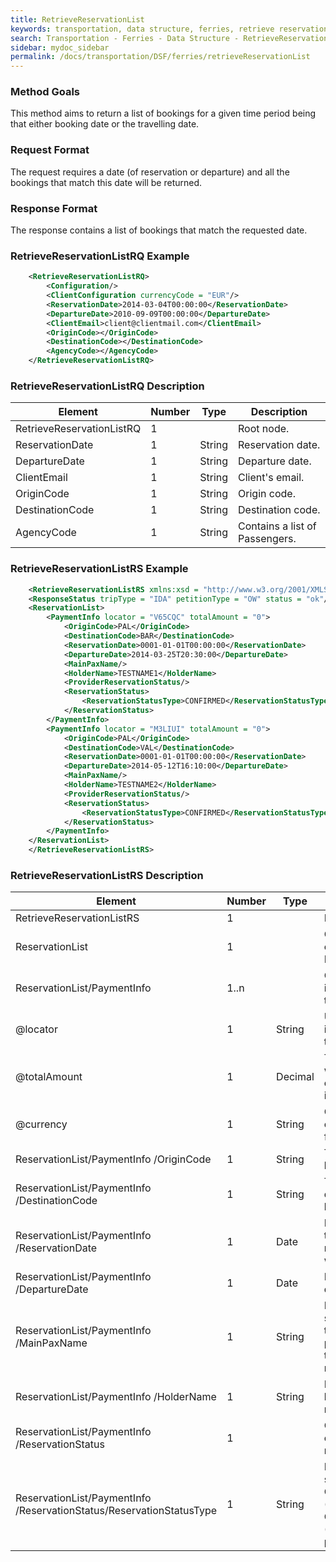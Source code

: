 ```yaml
---
title: RetrieveReservationList
keywords: transportation, data structure, ferries, retrieve reservation list
search: Transportation - Ferries - Data Structure - RetrieveReservationList
sidebar: mydoc_sidebar
permalink: /docs/transportation/DSF/ferries/retrieveReservationList
---
```




### Method Goals


This method aims to return a list of bookings for a given time period
being that either booking date or the travelling date.



### Request Format


The request requires a date (of reservation or departure) and all the
bookings that match this date will be returned.



### Response Format


The response contains a list of bookings that match the requested date.

### RetrieveReservationListRQ Example


~~~xml
    <RetrieveReservationListRQ>
        <Configuration/>
        <ClientConfiguration currencyCode = "EUR"/>
        <ReservationDate>2014-03-04T00:00:00</ReservationDate>
        <DepartureDate>2010-09-09T00:00:00</DepartureDate>
        <ClientEmail>client@clientmail.com</ClientEmail>
        <OriginCode></OriginCode>
        <DestinationCode></DestinationCode>
        <AgencyCode></AgencyCode>
    </RetrieveReservationListRQ>
~~~


### RetrieveReservationListRQ Description



| **Element**				| **Number**	| **Type**	| **Description**					|
| ------------------------------------- | ------------- | ------------- | ----------------------------------------------------- |
| RetrieveReservationListRQ     	| 1    		|		| Root node.						|
| ReservationDate               	| 1 		| String	| Reservation date.					|
| DepartureDate                 	| 1 		| String	| Departure date.					|
| ClientEmail                   	| 1  		| String	| Client's email.					|
| OriginCode                    	| 1 		| String	| Origin code.						|
| DestinationCode               	| 1 		| String	| Destination code.					|
| AgencyCode                    	| 1 		| String	| Contains a list of Passengers.			|




### RetrieveReservationListRS Example


~~~xml
    <RetrieveReservationListRS xmlns:xsd = "http://www.w3.org/2001/XMLSchema" xmlns:xsi = "http://www.w3.org/2001/XMLSchema-instance">
    <ResponseStatus tripType = "IDA" petitionType = "OW" status = "ok"/>
    <ReservationList>
        <PaymentInfo locator = "V65CQC" totalAmount = "0">
            <OriginCode>PAL</OriginCode>
            <DestinationCode>BAR</DestinationCode>
            <ReservationDate>0001-01-01T00:00:00</ReservationDate>
            <DepartureDate>2014-03-25T20:30:00</DepartureDate>
            <MainPaxName/>
            <HolderName>TESTNAME1</HolderName>
            <ProviderReservationStatus/>
            <ReservationStatus>
                <ReservationStatusType>CONFIRMED</ReservationStatusType>
            </ReservationStatus>
        </PaymentInfo>
        <PaymentInfo locator = "M3LIUI" totalAmount = "0">
            <OriginCode>PAL</OriginCode>
            <DestinationCode>VAL</DestinationCode>
            <ReservationDate>0001-01-01T00:00:00</ReservationDate>
            <DepartureDate>2014-05-12T16:10:00</DepartureDate>
            <MainPaxName/>
            <HolderName>TESTNAME2</HolderName>
            <ProviderReservationStatus/>
            <ReservationStatus>
                <ReservationStatusType>CONFIRMED</ReservationStatusType>
            </ReservationStatus>
        </PaymentInfo>
    </ReservationList>
    </RetrieveReservationListRS>
~~~


### RetrieveReservationListRS Description



| **Element**				| **Number**	| **Type**	| **Description**						|
| ------------------------------------- | ------------- | ------------- | ------------------------------------------------------------- |
| RetrieveReservationListRS     	| 1    		|		| Root node.							|
| ReservationList               	| 1    		|		| Contains a list of Reservations.				|
| ReservationList/PaymentInfo   	| 1..n   	|		| Contains the information of the payment.			|
| @locator                 		| 1 		| String	| Unique identifier of the locator.				|
| @totalAmount             		| 1 		| Decimal	| Total amount. with taxes and other charges included.		|
| @currency                		| 1 		| String	| Currency code of the fare.					|
| ReservationList/PaymentInfo /OriginCode | 1 		| String	| Trip origin location code.					|
| ReservationList/PaymentInfo /DestinationCode | 1 	| String	| Trip destination location code.				|
| ReservationList/PaymentInfo /ReservationDate | 1 	| Date		| Date on which the reservation was made.			|
| ReservationList/PaymentInfo /DepartureDate | 1 	| Date		| Departure date.						|
| ReservationList/PaymentInfo /MainPaxName | 1 		| String	| Name and surname of the main passenger of the reservation.	|
| ReservationList/PaymentInfo /HolderName | 1 		| String	| Name of the holder of the reservation.			|
| ReservationList/PaymentInfo /ReservationStatus | 1    |		| Current status of the reservation.				|
| ReservationList/PaymentInfo /ReservationStatus/ReservationStatusType | 1 | String | Reservation status: CONFIRMED (OK), CANCELLED (Change of programming).	|



